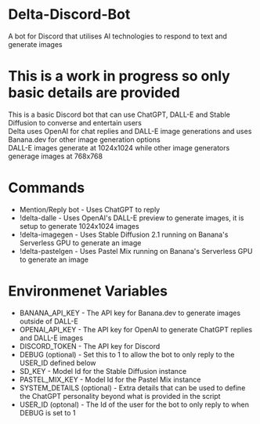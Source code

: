 # Delta-Discord-Bot
A bot for Discord that utilises AI technologies to respond to text and generate images

# This is a work in progress so only basic details are provided

This is a basic Discord bot that can use ChatGPT, DALL-E and Stable Diffusion to converse and entertain users  
Delta uses OpenAI for chat replies and DALL-E image generations and uses Banana.dev for other image generation options  
DALL-E images generate at 1024x1024 while other image generators generage images at 768x768

# Commands
- Mention/Reply bot - Uses ChatGPT to reply
- !delta-dalle - Uses OpenAI's DALL-E preview to generate images, it is setup to generate 1024x1024 images
- !delta-imagegen - Uses Stable Diffusion 2.1 running on Banana's Serverless GPU to generate an image
- !delta-pastelgen - Uses Pastel Mix running on Banana's Serverless GPU to generate an image

# Environmenet Variables
- BANANA_API_KEY - The API key for Banana.dev to generate images outside of DALL-E
- OPENAI_API_KEY - The API key for OpenAI to generate ChatGPT replies and DALL-E images
- DISCORD_TOKEN - The API key for Discord
- DEBUG (optional) - Set this to 1 to allow the bot to only reply to the USER_ID defined below
- SD_KEY - Model Id for the Stable Diffusion instance
- PASTEL_MIX_KEY - Model Id for the Pastel Mix instance
- SYSTEM_DETAILS (optional) - Extra details that can be used to define the ChatGPT personality beyond what is provided in the script 
- USER_ID (optonal) - The Id of the user for the bot to only reply to when DEBUG is set to 1
